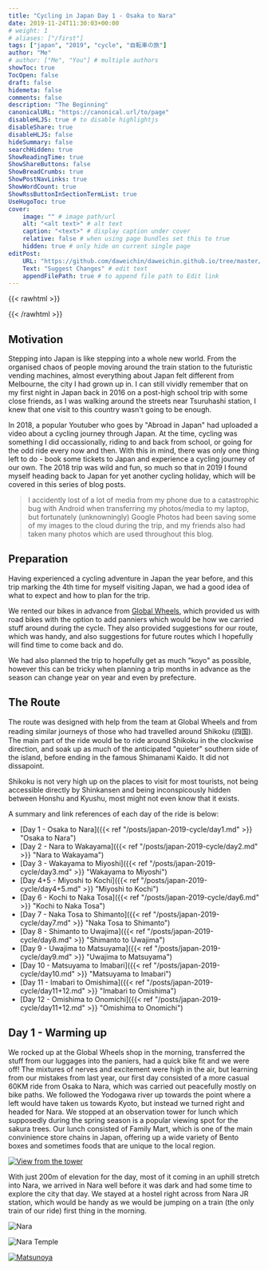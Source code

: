 ```yaml
---
title: "Cycling in Japan Day 1 - Osaka to Nara"
date: 2019-11-24T11:30:03+00:00
# weight: 1
# aliases: ["/first"]
tags: ["japan", "2019", "cycle", "自転車の旅"]
author: "Me"
# author: ["Me", "You"] # multiple authors
showToc: true
TocOpen: false
draft: false
hidemeta: false
comments: false
description: "The Beginning"
canonicalURL: "https://canonical.url/to/page"
disableHLJS: true # to disable highlightjs
disableShare: true
disableHLJS: false
hideSummary: false
searchHidden: true
ShowReadingTime: true
ShowShareButtons: false
ShowBreadCrumbs: true
ShowPostNavLinks: true
ShowWordCount: true
ShowRssButtonInSectionTermList: true
UseHugoToc: true
cover:
    image: "" # image path/url
    alt: "<alt text>" # alt text
    caption: "<text>" # display caption under cover
    relative: false # when using page bundles set this to true
    hidden: true # only hide on current single page
editPost:
    URL: "https://github.com/daweichin/daweichin.github.io/tree/master/content"
    Text: "Suggest Changes" # edit text
    appendFilePath: true # to append file path to Edit link
---
```


{{< rawhtml >}}
<div class='strava-embed-placeholder' data-embed-type='activity' data-embed-id='2886854364'></div><script src='https://strava-embeds.com/embed.js'></script>
{{< /rawhtml >}}

## Motivation

Stepping into Japan is like stepping into a whole new world. From the organised chaos of people moving around the train station to the futuristic vending machines, almost everything about Japan felt different from Melbourne, the city I had grown up in. I can still vividly remember that on my first night in Japan back in 2016 on a post-high school trip with some close friends, as I was walking around the streets near Tsuruhashi station, I knew that one visit to this country wasn't going to be enough.

In 2018, a popular Youtuber who goes by "Abroad in Japan" had uploaded a video about a cycling journey through Japan. At the time, cycling was something I did occassionally, riding to and back from school, or going for the odd ride every now and then. With this in mind, there was only one thing left to do - book some tickets to Japan and experience a cycling journey of our own. The 2018 trip was wild and fun, so much so that in 2019 I found myself heading back to Japan for yet another cycling holiday, which will be covered in this series of blog posts.

> I accidently lost of a lot of media from my phone due to a catastrophic bug with Android when transferring my photos/media to my laptop, but fortunately (unknowningly) Google Photos had been saving some of my images to the cloud during the trip, and my friends also had taken many photos which are used throughout this blog.

## Preparation

Having experienced a cycling adventure in Japan the year before, and this trip marking the 4th time for myself visiting Japan, we had a good idea of what to expect and how to plan for the trip.

We rented our bikes in advance from [Global Wheels](https://roadbikerentaljapan.com/), which provided us with road bikes with the option to add panniers which would be how we carried stuff around during the cycle. They also provided suggestions for our route, which was handy, and also suggestions for future routes which I hopefully will find time to come back and do.

We had also planned the trip to hopefully get as much "koyo" as possible, however this can be tricky when planning a trip months in advance as the season can change year on year and even by prefecture.

## The Route

The route was designed with help from the team at Global Wheels and from reading similar journeys of those who had travelled around Shikoku (四国). The main part of the ride would be to ride around Shikoku in the clockwise direction, and soak up as much of the anticipated "quieter" southern side of the island, before ending in the famous Shimanami Kaido. It did not dissapoint.

Shikoku is not very high up on the places to visit for most tourists, not being accessible directly by Shinkansen and being inconspicously hidden between Honshu and Kyushu, most might not even know that it exists.

A summary and link references of each day of the ride is below:

* [Day 1 - Osaka to Nara]({{< ref "/posts/japan-2019-cycle/day1.md" >}} "Osaka to Nara") 
* [Day 2 - Nara to Wakayama]({{< ref "/posts/japan-2019-cycle/day2.md" >}} "Nara to Wakayama")
* [Day 3 - Wakayama to Miyoshi]({{< ref "/posts/japan-2019-cycle/day3.md" >}} "Wakayama to Miyoshi")
* [Day 4+5 - Miyoshi to Kochi]({{< ref "/posts/japan-2019-cycle/day4+5.md" >}} "Miyoshi to Kochi")
* [Day 6 - Kochi to Naka Tosa]({{< ref "/posts/japan-2019-cycle/day6.md" >}} "Kochi to Naka Tosa")
* [Day 7 - Naka Tosa to Shimanto]({{< ref "/posts/japan-2019-cycle/day7.md" >}} "Naka Tosa to Shimanto")
* [Day 8 - Shimanto to Uwajima]({{< ref "/posts/japan-2019-cycle/day8.md" >}} "Shimanto to Uwajima")
* [Day 9 - Uwajima to Matsuyama]({{< ref "/posts/japan-2019-cycle/day9.md" >}} "Uwajima to Matsuyama")
* [Day 10 - Matsuyama to Imabari]({{< ref "/posts/japan-2019-cycle/day10.md" >}} "Matsuyama to Imabari")
* [Day 11 - Imabari to Omishima]({{< ref "/posts/japan-2019-cycle/day11+12.md" >}} "Imabari to Omishima")
* [Day 12 - Omishima to Onomichi]({{< ref "/posts/japan-2019-cycle/day11+12.md" >}} "Omishima to Onomichi")

## Day 1 - Warming up

We rocked up at the Global Wheels shop in the morning, transferred the stuff from our luggages into the paniers, had a quick bike fit and we were off! The mixtures of nerves and excitement were high in the air, but learning from our mistakes from last year, our first day consisted of a more casual 60KM ride from Osaka to Nara, which was carried out peacefully mostly on bike paths. We followed the Yodogawa river up towards the point where a left would have taken us towards Kyoto, but instead we turned right and headed for Nara. We stopped at an observation tower for lunch which supposedly during the spring season is a popular viewing spot for the sakura trees. Our lunch consisted of Family Mart, which is one of the main convinience store chains in Japan, offering up a wide variety of Bento boxes and sometimes foods that are unique to the local region.

[![View from the tower](/japan-2019-img/day1/1.jpg)](https://goo.gl/maps/Ai5qvFrfxGN9fAbh9)

With just 200m of elevation for the day, most of it coming in an uphill stretch into Nara, we arrived in Nara well before it was dark and had some time to explore the city that day. We stayed at a hostel right across from Nara JR station, which would be handy as we would be jumping on a train (the only train of our ride) first thing in the morning.

![Nara](/japan-2019-img/day1/2.jpg)

![Nara Temple](/japan-2019-img/day1/3.jpg)

[![Matsunoya](/japan-2019-img/day1/4.jpg)](https://goo.gl/maps/ujidKwiP763dBX4v9)

